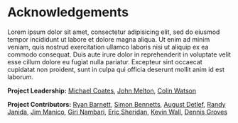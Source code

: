 # Acknowledgements
Lorem ipsum dolor sit amet, consectetur adipisicing elit, sed do eiusmod tempor incididunt ut labore et dolore magna aliqua. Ut enim ad minim veniam, quis nostrud exercitation ullamco laboris nisi ut aliquip ex ea commodo consequat. Duis aute irure dolor in reprehenderit in voluptate velit esse cillum dolore eu fugiat nulla pariatur. Excepteur sint occaecat cupidatat non proident, sunt in culpa qui officia deserunt mollit anim id est laborum.


**Project Leadership:** [Michael Coates](Michael.Coates@owasp.org), [John Melton](John.Melton@owasp.org), [Colin Watson](Colin.Watson@owasp.org)


**Project Contributors:** [Ryan Barnett](Ryan.Barnett@owasp.org), [Simon Bennetts](Simon.Bennetts@owasp.org), [August Detlef](August.Detlef@owasp.org), [Randy Janida](Randy.Janida@owasp.org), [Jim Manico](Jim.Manico@owasp.org), [Giri Nambari](Giri.Nambari@owasp.org), [Eric Sheridan](Eric.Sheridan@owasp.org), [Kevin Wall](Kevin.Wall@owasp.org), [Dennis Groves](Dennis.Groves@owasp.org)